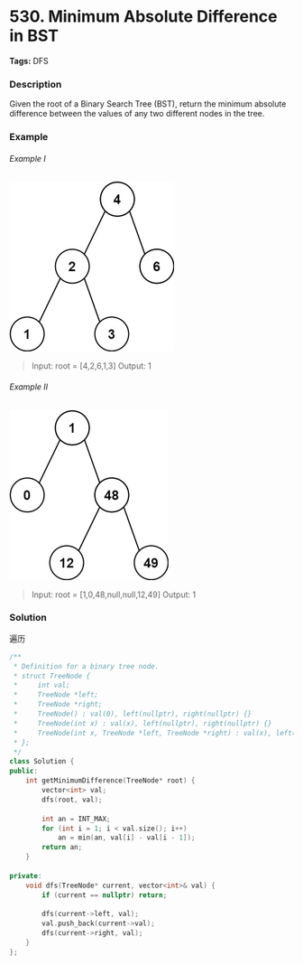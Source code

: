 # 530. Minimum Absolute Difference in BST

**Tags:** DFS

### Description

Given the root of a Binary Search Tree (BST), return the minimum absolute difference between the values of any two different nodes in the tree.

### Example

###### Example I

![](./bst1.jpg)

> Input: root = [4,2,6,1,3]
> Output: 1

###### Example II

![](./bst2.jpg)

> Input: root = [1,0,48,null,null,12,49]
> Output: 1

### Solution

遍历

```c++
/**
 * Definition for a binary tree node.
 * struct TreeNode {
 *     int val;
 *     TreeNode *left;
 *     TreeNode *right;
 *     TreeNode() : val(0), left(nullptr), right(nullptr) {}
 *     TreeNode(int x) : val(x), left(nullptr), right(nullptr) {}
 *     TreeNode(int x, TreeNode *left, TreeNode *right) : val(x), left(left), right(right) {}
 * };
 */
class Solution {
public:
    int getMinimumDifference(TreeNode* root) {
        vector<int> val;
        dfs(root, val);

        int an = INT_MAX;
        for (int i = 1; i < val.size(); i++)
            an = min(an, val[i] - val[i - 1]);
        return an;
    }

private:
    void dfs(TreeNode* current, vector<int>& val) {
        if (current == nullptr) return;

        dfs(current->left, val);
        val.push_back(current->val);
        dfs(current->right, val);
    }
};
```
